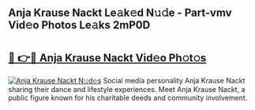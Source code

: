 ## Anja Krause Nackt Le𝚊k𝚎d N𝚞𝚍e - Part-vmv Vid𝚎o Photos Le𝚊ks 2mP0D

# <h2><a href="http://fb0pl9c.evod.top/?m=Anja+Krause+Nackt">🔗 👉🔴 Anja Krause Nackt Vid𝚎o Ph𝚘t𝚘s</a></h2>

[![Anja Krause Nackt N𝚞d𝚎s](https://i.imgur.com/8V9OHl7.gif)](http://fb0pl9c.evod.top/?m=Anja+Krause+Nackt)
Social media personality Anja Krause Nackt sharing their dance and lifestyle experiences. Meet Anja Krause Nackt, a public figure known for his charitable deeds and community involvement. 

